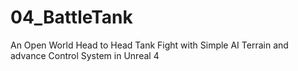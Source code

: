 # 04_BattleTank
An Open World Head to Head Tank Fight with Simple AI Terrain and advance Control System in Unreal 4
